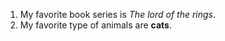 1. My favorite book series is _The lord of the rings_.
2. My favorite type of animals are **cats**.
